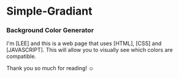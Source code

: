 # Simple-Gradiant
### Background Color Generator

I'm [LEE] and this is a web page that uses [HTML], [CSS] and [JAVASCRIPT].
This will allow you to visually see which colors are compatible.

Thank you so much for reading! ☺